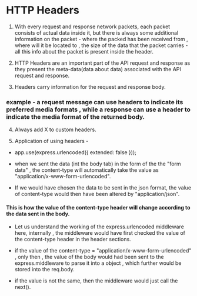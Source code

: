 # HTTP Headers

1. With every request and response network packets, each packet consists of actual data inside it, but there is always some additional information on the packet - where the packed has been received from , where will it be located to , the size of the data that the packet carries - all this info about the packet is present inside the header.

2. HTTP Headers are an important part of the API request and response as they present the meta-data(data about data) associated with the API request and response.

3. Headers carry information for the request and response body.

### example - a request message can use headers to indicate its preferred media formats , while a response can use a header to indicate the media format of the returned body.

4. Always add X to custom headers.

5. Application of using headers - 

  - app.use(express.urlencoded({ extended: false }));

  - when we sent the data (int the body tab) in the form of the the "form data" , the content-type will automatically take the value as "application/x-www-form-urlencoded".

  - If we would have chosen the data to be sent in the json format, the value of content-type would then have been altered by "application/json".

  #### This is how the value of the content-type header will change according to the data sent in the body.

  - Let us understand the working of the express.urlencoded middleware here, internally , the middleware would have first checked the value of the content-type header in the header sections.

  - if the value of the content-type = "application/x-www-form-urlencoded" , only then , the value of the body would had been sent to the express.middleware to parse it into a object , which further would be stored into the req.body.

  - if the value is not the same, then the middleware would just call the next().
